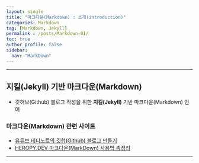 ```yaml
---
layout: single
title: "마크다운(Markdown) : 소개(introduction)"
categories: Markdown
tag: [Markdown, Jekyll]
permalink : /posts/Markdown-01/
toc: true
author_profile: false
sidebar:
  nav: "MarkDown"
---
```


<hr>

## 지킬(Jekyll) 기반 마크다운(Markdown)

* 깃허브(Github) 블로그 작성을 위한 **지킬(Jekyll)** 기반 마크다운(Markdown) 언어

### 마크다운(Markdown) 관련 사이트

* [유튜브 테디노트의 깃헙(Github) 블로그 만들기](https://www.youtube.com/watch?v=--MMmHbSH9k&list=PLIMb_GuNnFwfQBZQwD-vCZENL5YLDZekr)
* [HEROPY.DEV 마크다운(MarkDown) 사용법 총정리](https://www.heropy.dev/p/B74sNE)

<hr>
